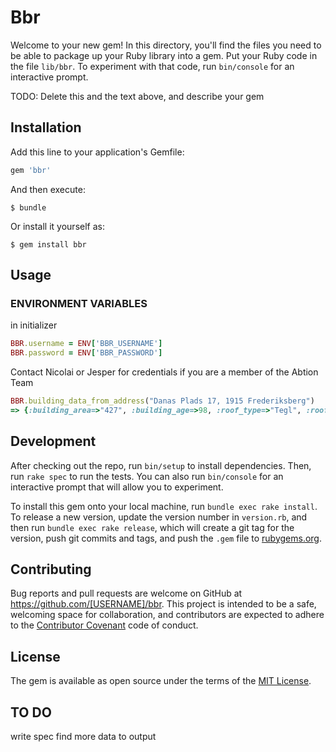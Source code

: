# Bbr

Welcome to your new gem! In this directory, you'll find the files you need to be able to package up your Ruby library into a gem. Put your Ruby code in the file `lib/bbr`. To experiment with that code, run `bin/console` for an interactive prompt.

TODO: Delete this and the text above, and describe your gem

## Installation

Add this line to your application's Gemfile:

```ruby
gem 'bbr'

```

And then execute:

    $ bundle

Or install it yourself as:

    $ gem install bbr

## Usage

### ENVIRONMENT VARIABLES
in initializer
```ruby
BBR.username = ENV['BBR_USERNAME']
BBR.password = ENV['BBR_PASSWORD']
```
Contact Nicolai or Jesper for credentials if you are a member of the Abtion Team

```ruby
BBR.building_data_from_address("Danas Plads 17, 1915 Frederiksberg")
=> {:building_area=>"427", :building_age=>98, :roof_type=>"Tegl", :roof_tilt=>3, :heating=>"FjernvarmeBlokvarme", :heating_source=>"NotDefined", :formatted_heating=>"Fjernvarme", :outer_wall_material=>"Mursten"}

```


## Development

After checking out the repo, run `bin/setup` to install dependencies. Then, run `rake spec` to run the tests. You can also run `bin/console` for an interactive prompt that will allow you to experiment.

To install this gem onto your local machine, run `bundle exec rake install`. To release a new version, update the version number in `version.rb`, and then run `bundle exec rake release`, which will create a git tag for the version, push git commits and tags, and push the `.gem` file to [rubygems.org](https://rubygems.org).

## Contributing

Bug reports and pull requests are welcome on GitHub at https://github.com/[USERNAME]/bbr. This project is intended to be a safe, welcoming space for collaboration, and contributors are expected to adhere to the [Contributor Covenant](contributor-covenant.org) code of conduct.


## License

The gem is available as open source under the terms of the [MIT License](http://opensource.org/licenses/MIT).

## TO DO
write spec
find more data to output
